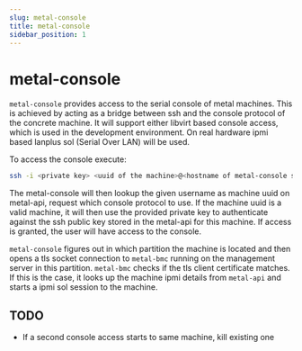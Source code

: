 ```yaml
---
slug: metal-console
title: metal-console
sidebar_position: 1
---
```


# metal-console

`metal-console` provides access to the serial console of metal machines.
This is achieved by acting as a bridge between ssh and the console protocol of the concrete machine.
It will support either libvirt based console access, which is used in the development environment.
On real hardware ipmi based lanplus sol (Serial Over LAN) will be used.

To access the console execute:

```bash
ssh -i <private key> <uuid of the machine>@<hostname of metal-console server>
```

The metal-console will then lookup the given username as machine uuid on metal-api, request which console protocol to use.
If the machine uuid is a valid machine, it will then use the provided private key to authenticate against the ssh public key stored in the metal-api for this machine. If access is granted, the user will have access to the console.

`metal-console` figures out in which partition the machine is located and then opens a tls socket connection to `metal-bmc` running on the management server in this partition. `metal-bmc` checks if the tls client certificate matches. If this is the case, it looks up the machine ipmi details from `metal-api` and starts a ipmi sol session to the machine.

## TODO

- If a second console access starts to same machine, kill existing one
